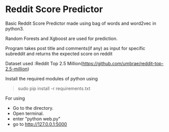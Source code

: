# Reddit Score Predictor

Basic Reddit Score Predictor made using bag of words and word2vec in python3.

Random Forests and Xgboost are used for prediction.

Program takes post title and comments(if any) as input for specific subreddit and returns the expected score on reddit

Dataset used :Reddit Top 2.5 Million(https://github.com/umbrae/reddit-top-2.5-million)

Install the required modules of python using 
> sudo pip install -r requirements.txt

For using

* Go to the directory.
* Open terminal.
* enter "python web.py" 
* go to http://127.0.0.1:5000

